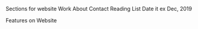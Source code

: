 Sections for website
    Work
    About
    Contact
    Reading List
        Date it ex Dec, 2019

Features on Website
    
